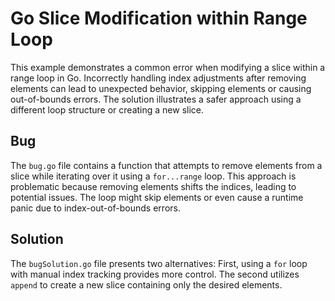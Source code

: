# Go Slice Modification within Range Loop
This example demonstrates a common error when modifying a slice within a range loop in Go.  Incorrectly handling index adjustments after removing elements can lead to unexpected behavior, skipping elements or causing out-of-bounds errors. The solution illustrates a safer approach using a different loop structure or creating a new slice.

## Bug
The `bug.go` file contains a function that attempts to remove elements from a slice while iterating over it using a `for...range` loop. This approach is problematic because removing elements shifts the indices, leading to potential issues.  The loop might skip elements or even cause a runtime panic due to index-out-of-bounds errors.

## Solution
The `bugSolution.go` file presents two alternatives:  First, using a `for` loop with manual index tracking provides more control. The second utilizes `append` to create a new slice containing only the desired elements.